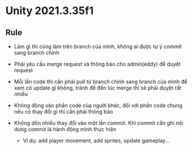 # Unity 2021.3.35f1

## Rule

- Làm gì thì cũng làm trên branch của mình, không ai được tự ý commit sang branch chính

- Phải yêu cầu merge request và thông báo cho admin(eddy) để duyệt request

- Mỗi lần code thì cần phải pull từ branch chính sang branch của mình để xem có update gì không, tránh để đến lúc merge thì sẽ phải duyệt rất nhiều

- Không động vào phần code của người khác, đối với phần code chung nếu có thay đổi gì thì cần phải thông báo

- Không dồn nhiều thay đổi vào một lần commit. Khi commit cần ghi nội dung commit là hành động mình thực hiện
  - Ví dụ: add player movement, add sprites, update gameplay...

